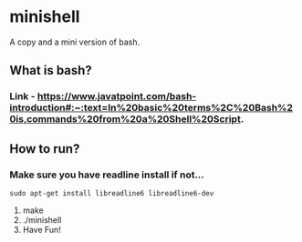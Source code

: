 # minishell

A copy and a mini version of bash.

## What is bash?

### Link - https://www.javatpoint.com/bash-introduction#:~:text=In%20basic%20terms%2C%20Bash%20is,commands%20from%20a%20Shell%20Script.

## How to run?
### Make sure you have readline install if not...
```
sudo apt-get install libreadline6 libreadline6-dev
```

1. make
2. ./minishell
3. Have Fun!